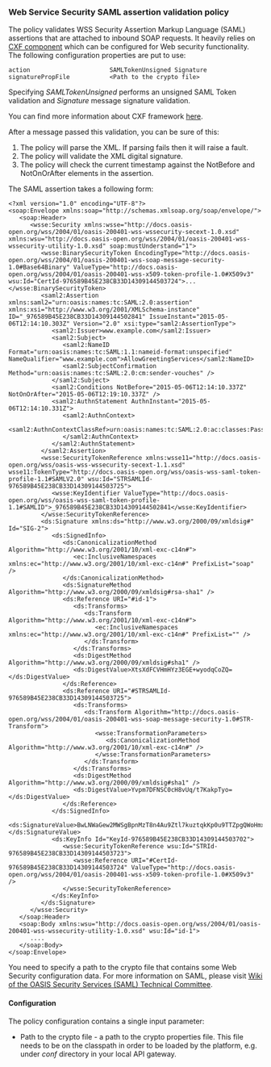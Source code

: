 ### Web Service Security SAML assertion validation policy ###

The policy validates WSS Security Assertion Markup Language (SAML) assertions that are attached to inbound SOAP requests. It heavily relies on [CXF component](http://www.mulesoft.org/documentation/display/current/CXF+Module+Reference) which can be configured for Web security functionality. The following configuration properties are put to use:

	action 						SAMLTokenUnsigned Signature		   
	signaturePropFile			<Path to the crypto file>

Specifying *SAMLTokenUnsigned* performs an unsigned SAML Token validation and *Signature* message signature validation.

You can find more information about CXF framework [here](http://cxf.apache.org/docs/ws-security.html).  

After a message passed this validation, you can be sure of this:

1. The policy will parse the XML. If parsing fails then it will raise a fault.
2. The policy will validate the XML digital signature.
3. The policy will check the current timestamp against the NotBefore and NotOnOrAfter elements in the assertion.

The SAML assertion takes a following form:

	<?xml version="1.0" encoding="UTF-8"?>
	<soap:Envelope xmlns:soap="http://schemas.xmlsoap.org/soap/envelope/">
	   <soap:Header>
	      <wsse:Security xmlns:wsse="http://docs.oasis-open.org/wss/2004/01/oasis-200401-wss-wssecurity-secext-1.0.xsd" xmlns:wsu="http://docs.oasis-open.org/wss/2004/01/oasis-200401-wss-wssecurity-utility-1.0.xsd" soap:mustUnderstand="1">
	         <wsse:BinarySecurityToken EncodingType="http://docs.oasis-open.org/wss/2004/01/oasis-200401-wss-soap-message-security-1.0#Base64Binary" ValueType="http://docs.oasis-open.org/wss/2004/01/oasis-200401-wss-x509-token-profile-1.0#X509v3" wsu:Id="CertId-976589B45E238CB33D14309144503724">...</wsse:BinarySecurityToken>
	         <saml2:Assertion xmlns:saml2="urn:oasis:names:tc:SAML:2.0:assertion" xmlns:xsi="http://www.w3.org/2001/XMLSchema-instance" ID="_976589B45E238CB33D14309144502841" IssueInstant="2015-05-06T12:14:10.303Z" Version="2.0" xsi:type="saml2:AssertionType">
	            <saml2:Issuer>www.example.com</saml2:Issuer>
	            <saml2:Subject>
	               <saml2:NameID Format="urn:oasis:names:tc:SAML:1.1:nameid-format:unspecified" NameQualifier="www.example.com">AllowGreetingServices</saml2:NameID>
	               <saml2:SubjectConfirmation Method="urn:oasis:names:tc:SAML:2.0:cm:sender-vouches" />
	            </saml2:Subject>
	            <saml2:Conditions NotBefore="2015-05-06T12:14:10.337Z" NotOnOrAfter="2015-05-06T12:19:10.337Z" />
	            <saml2:AuthnStatement AuthnInstant="2015-05-06T12:14:10.331Z">
	               <saml2:AuthnContext>
	                  <saml2:AuthnContextClassRef>urn:oasis:names:tc:SAML:2.0:ac:classes:Password</saml2:AuthnContextClassRef>
	               </saml2:AuthnContext>
	            </saml2:AuthnStatement>
	         </saml2:Assertion>
	         <wsse:SecurityTokenReference xmlns:wsse11="http://docs.oasis-open.org/wss/oasis-wss-wssecurity-secext-1.1.xsd" wsse11:TokenType="http://docs.oasis-open.org/wss/oasis-wss-saml-token-profile-1.1#SAMLV2.0" wsu:Id="STRSAMLId-976589B45E238CB33D14309144503725">
	            <wsse:KeyIdentifier ValueType="http://docs.oasis-open.org/wss/oasis-wss-saml-token-profile-1.1#SAMLID">_976589B45E238CB33D14309144502841</wsse:KeyIdentifier>
	         </wsse:SecurityTokenReference>
	         <ds:Signature xmlns:ds="http://www.w3.org/2000/09/xmldsig#" Id="SIG-2">
	            <ds:SignedInfo>
	               <ds:CanonicalizationMethod Algorithm="http://www.w3.org/2001/10/xml-exc-c14n#">
	                  <ec:InclusiveNamespaces xmlns:ec="http://www.w3.org/2001/10/xml-exc-c14n#" PrefixList="soap" />
	               </ds:CanonicalizationMethod>
	               <ds:SignatureMethod Algorithm="http://www.w3.org/2000/09/xmldsig#rsa-sha1" />
	               <ds:Reference URI="#id-1">
	                  <ds:Transforms>
	                     <ds:Transform Algorithm="http://www.w3.org/2001/10/xml-exc-c14n#">
	                        <ec:InclusiveNamespaces xmlns:ec="http://www.w3.org/2001/10/xml-exc-c14n#" PrefixList="" />
	                     </ds:Transform>
	                  </ds:Transforms>
	                  <ds:DigestMethod Algorithm="http://www.w3.org/2000/09/xmldsig#sha1" />
	                  <ds:DigestValue>XtsXdFCVHmHYz3EGE+wyodqCoZQ=</ds:DigestValue>
	               </ds:Reference>
	               <ds:Reference URI="#STRSAMLId-976589B45E238CB33D14309144503725">
	                  <ds:Transforms>
	                     <ds:Transform Algorithm="http://docs.oasis-open.org/wss/2004/01/oasis-200401-wss-soap-message-security-1.0#STR-Transform">
	                        <wsse:TransformationParameters>
	                           <ds:CanonicalizationMethod Algorithm="http://www.w3.org/2001/10/xml-exc-c14n#" />
	                        </wsse:TransformationParameters>
	                     </ds:Transform>
	                  </ds:Transforms>
	                  <ds:DigestMethod Algorithm="http://www.w3.org/2000/09/xmldsig#sha1" />
	                  <ds:DigestValue>Yvpm7DFNSC0cH8vUq/t7KakpTyo=</ds:DigestValue>
	               </ds:Reference>
	            </ds:SignedInfo>
	            <ds:SignatureValue>BwLNWaGew2MWSgBpnMzT8n4Au9Ztl7kuztqkKp0u9TTZpgQWoHmxdGDhHrQq+7IcC4YNk315KBJg4Z6NGcrwtQYMgYIJOp7BobTmS3Wz24dBamo6k4dTn2wRoj/WnN1Xbr1KkhSTRcdL/shMfXbDGXi7Inpkn57+3zGs0Bq8CVQ=</ds:SignatureValue>
	            <ds:KeyInfo Id="KeyId-976589B45E238CB33D14309144503702">
	               <wsse:SecurityTokenReference wsu:Id="STRId-976589B45E238CB33D14309144503723">
	                  <wsse:Reference URI="#CertId-976589B45E238CB33D14309144503724" ValueType="http://docs.oasis-open.org/wss/2004/01/oasis-200401-wss-x509-token-profile-1.0#X509v3" />
	               </wsse:SecurityTokenReference>
	            </ds:KeyInfo>
	         </ds:Signature>
	      </wsse:Security>
	   </soap:Header>
	   <soap:Body xmlns:wsu="http://docs.oasis-open.org/wss/2004/01/oasis-200401-wss-wssecurity-utility-1.0.xsd" wsu:Id="id-1">
	      ....
	   </soap:Body>
	</soap:Envelope> 

You need to specify a path to the crypto file that contains some Web Security configuration data.
For more information on SAML, please visit [Wiki of the OASIS Security Services (SAML) Technical Committee](https://wiki.oasis-open.org/security/FrontPage).

#### Configuration

The policy configuration contains a single input parameter:

+  Path to the crypto file - a path to the crypto properties file. This file needs to be on the classpath in order to be loaded by the platform, e.g. under *conf* directory in your local API gateway. 

